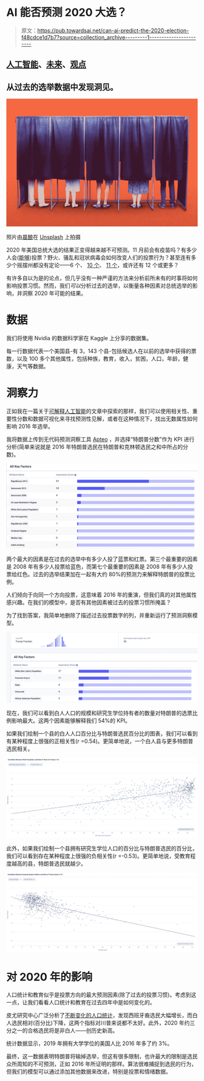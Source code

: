 # AI 能否预测 2020 大选？

> 原文：<https://pub.towardsai.net/can-ai-predict-the-2020-election-f48cdce1d7b7?source=collection_archive---------1----------------------->

## [人工智能](https://towardsai.net/p/category/artificial-intelligence)、[未来](https://towardsai.net/p/category/future)、[观点](https://towardsai.net/p/category/opinion)

## 从过去的选举数据中发现洞见。

![](img/3b3b942d95a08a0991e3be37ea964de7.png)

照片由[晨酿](https://unsplash.com/@morningbrew?utm_source=medium&utm_medium=referral)在 [Unsplash](https://unsplash.com?utm_source=medium&utm_medium=referral) 上拍摄

2020 年美国总统大选的结果正变得越来越不可预测。11 月前会有疫苗吗？有多少人会([能够](https://medium.com/analytics-vidhya/thousands-of-usps-boxes-were-quietly-removed-455bde9807e8))投票？野火、骚乱和冠状病毒会如何改变人们的投票行为？甚至连有多少个摇摆州都没有定论——6 个、 [10 个](https://www.rte.ie/brainstorm/2020/0903/1162977-us-presidential-election-2020-swing-states/)、 [11 个](https://www.irishtimes.com/news/world/us/us-election-the-polls-the-issues-the-swing-states-1.4351522)，或许还有 12 个或更多？

有许多自以为是的论点，但几乎没有一种严谨的方法来分析前所未有的时事将如何影响投票习惯。然而，我们*可以*分析过去的选举，以衡量各种因素对总统选举的影响，并洞察 2020 年可能的结果。

# 数据

我们将使用 Nvidia 的数据科学家在 Kaggle 上分享的数据集。

每一行数据代表一个美国县-有 3，143 个县-包括候选人在以前的选举中获得的票数，以及 100 多个其他属性，包括种族，教育，收入，贫困，人口，年龄，健康，天气等数据。

# 洞察力

正如我在一篇关于[可解释人工智能](https://medium.com/towards-artificial-intelligence/opening-the-black-box-with-explainable-ai-hands-on-d9446fe0978f)的文章中探索的那样，我们可以使用相关性、重要性分数和数据可视化来寻找预测性见解，或者在这种情况下，找出无数属性如何影响 2016 年选举。

我将数据上传到无代码预测洞察工具 [Apteo](https://www.nytimes.com/interactive/2020/us/elections/election-states-biden-trump.html) ，并选择“特朗普分数”作为 KPI 进行分析(简单来说就是 2016 年特朗普选民在特朗普和克林顿选民之和中所占的分数)。

![](img/98bd273d7676cd0fcdd59f8e08609f85.png)

两个最大的因素是在过去的选举中有多少人投了蓝票和红票。第三个最重要的因素是 2008 年有多少人投票给蓝色，而第七个最重要的因素是 2008 年有多少人投票给红色。过去的选举结果加在一起有大约 80%的预测力来解释特朗普的投票比例。

人们倾向于向同一个方向投票，这意味着 2016 年的重演，但我们真的对其他属性感兴趣。在我们的模型中，是否有其他因素被过去的投票习惯所掩盖？

为了找到答案，我简单地删除了描述过去投票数字的列，并重新运行了预测洞察模型。

![](img/ef52f6a0c8e8303552f9604ee893cdc4.png)

现在，我们可以看到白人人口的规模和研究生学位持有者的数量对特朗普的选票比例影响最大。这两个因素能够解释我们 54%的 KPI。

如果我们绘制一个县的白人人口百分比与特朗普选民百分比的图表，我们可以看到有某种程度上很强的正相关性(r =0.54)。更简单地说，一个白人县与更多特朗普选民相关。

![](img/2b7c9b76660f101fa6d427202ac8cf2b.png)

此外，如果我们绘制一个县拥有研究生学位人口的百分比与特朗普选民的百分比，我们可以看到存在某种程度上很强的负相关性(r =-0.53)。更简单地说，受教育程度越高的县，特朗普选民就越少。

![](img/ddc092a552cfac87d6e7f77837d3f2f9.png)

# 对 2020 年的影响

人口统计和教育似乎是投票方向的最大预测因素(除了过去的投票习惯)。考虑到这一点，让我们看看人口统计和教育在过去四年中是如何变化的。

皮尤研究中心广泛分析了[不断变化的人口统计](https://www.pewsocialtrends.org/essay/an-early-look-at-the-2020-electorate/)，发现西班牙裔选民大幅增长，而白人选民相对(百分比)下降，这两个指标对川普来说都不太好。此外，2020 年约三分之一的合格选民将是非白人——创历史新高。

统计数据显示，2019 年拥有大学学位的美国人比 2016 年多了约 3%。

最终，这一数据表明特朗普将输掉选举，但这有很多限制，也许最大的限制是选民众所周知的不可预测，正如 2016 年所证明的那样。算法很难捕捉到选民的行为，但我们的模型可以通过添加其他数据来改进，特别是投票和情绪数据。